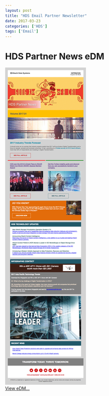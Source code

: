 ```yaml
---
layout: post
title: "HDS Email Partner Newsletter"
date: 2017-03-23
categories: ['HDS']
tags: ['Email']
---
```


# HDS Partner News eDM
![image](https://raw.githubusercontent.com/gbjack/HDS-Partner-News-eDM/master/images/preview.png)  
[View eDM...](https://goo.gl/XJs8Bw)
